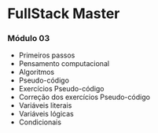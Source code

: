# FullStack Master

### Módulo 03
- Primeiros passos
- Pensamento computacional
- Algoritmos
- Pseudo-código
- Exercícios Pseudo-código
- Correção dos exercícios Pseudo-código
- Variáveis literais
- Variáveis lógicas
- Condicionais